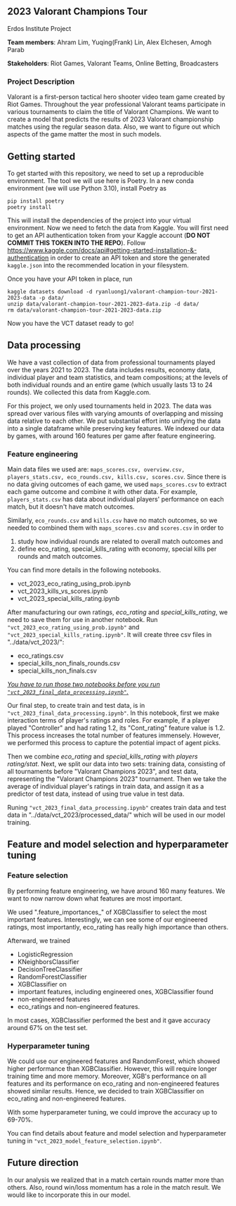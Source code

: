 ## 2023 Valorant Champions Tour
Erdos Institute Project

**Team members**:
Ahram Lim, Yuqing(Frank) Lin, Alex Elchesen, Amogh Parab

**Stakeholders**:
Riot Games, Valorant Teams, Online Betting, Broadcasters

### Project Description

Valorant is a first-person tactical hero shooter video team game created by Riot Games. Throughout the year professional Valorant teams participate in various tournaments to claim the title of Valorant Champions. We want to create a model that predicts the results of 2023 Valorant championship matches using the regular season data. Also, we want to figure out which aspects of the game matter the most in such models.

## Getting started

To get started with this repository, we need to set up a reproducible environment. The tool we will use here is Poetry. In a new conda environment (we will use Python 3.10), install Poetry as

```
pip install poetry
poetry install
```

This will install the dependencies of the project into your virtual environment. Now we need to fetch the data from Kaggle. You will first need to get an API authentication token from your Kaggle account (**DO NOT COMMIT THIS TOKEN INTO THE REPO**). Follow https://www.kaggle.com/docs/api#getting-started-installation-&-authentication in order to create an API token and store the generated `kaggle.json` into the recommended location in your filesystem.

Once you have your API token in place, run

```
kaggle datasets download -d ryanluong1/valorant-champion-tour-2021-2023-data -p data/
unzip data/valorant-champion-tour-2021-2023-data.zip -d data/
rm data/valorant-champion-tour-2021-2023-data.zip
```

Now you have the VCT dataset ready to go!

## Data processing

We have a vast collection of data from professional tournaments played over the years 2021 to 2023. The data includes results, economy data, individual player and team statistics, and team compositions; at the levels of both individual rounds and an entire game (which usually lasts 13 to 24 rounds). We collected this data from Kaggle.com.

For this project, we only used tournaments held in 2023.  The data was spread over various files with varying amounts of overlapping and missing data relative to each other.  We put substantial effort into unifying the data into a single dataframe while preserving key features. We indexed our data by games, with around 160 features per game after feature engineering. 

### Feature engineering

Main data files we used are: `maps_scores.csv, overview.csv, players_stats.csv, eco_rounds.csv, kills.csv, scores.csv`.  Since there is no data giving outcomes of each game, we used `maps_scores.csv` to extract each game outcome and combine it with other data.  For example, `players_stats.csv` has data about individual players' performance on each match, but it doesn't have match outcomes.

Similarly, `eco_rounds.csv` and `kills.csv` have no match outcomes, so we needed to combined them with `maps_scores.csv` and `scores.csv` in order to

1. study how individual rounds are related to overall match outcomes and
2. define eco_rating, special_kills_rating with economy, special kills per rounds and match outcomes.

You can find more details in the following notebooks.

- vct_2023_eco_rating_using_prob.ipynb
- vct_2023_kills_vs_scores.ipynb
- vct_2023_special_kills_rating.ipynb

After manufacturing our own ratings, *eco_rating* and *special_kills_rating*, we need to save them for use in another notebook.
Run `"vct_2023_eco_rating_using_prob.ipynb"` and `"vct_2023_special_kills_rating.ipynb"`.  It will create three csv files in "../data/vct_2023/":

- eco_ratings.csv
- special_kills_non_finals_rounds.csv
- special_kills_non_finals.csv

*<u>You have to run those two notebooks before you run `"vct_2023_final_data_processing.ipynb"`.</u>*


Our final step, to create train and test data, is in `"vct_2023_final_data_processing.ipynb"`.  In this notebook, first we make interaction terms of player's ratings and roles.  For example, if a player played "Controller" and had rating 1.2, its "Cont_rating" feature value is 1.2.  This process increases the total number of features immensely.  However, we performed this process to capture the potential impact of agent picks.

Then we combine *eco_rating* and *special_kills_rating* with *players rating/stat*.  Next, we split our data into two sets: training data, consisting of all tournaments before "Valorant Champions 2023", and test data, representing the "Valorant Champions 2023" tournament.  Then we take the average of individual player's ratings in train data, and assign it as a predictor of test data, instead of using true value in test data.

Runing `"vct_2023_final_data_processing.ipynb"` creates train data and test data in "../data/vct_2023/processed_data/" which will be used in our model training.


## Feature and model selection and hyperparameter tuning

### Feature selection

By performing feature engineering, we have around 160 many features.  We want to now narrow down what features are most important.

We used ".feature_importances_" of XGBClassifier to select the most important features.  Interestingly, we can see some of our engineered ratings, most importantly, eco_rating has really high importance than others.

Afterward, we trained
- LogisticRegression
- KNeighborsClassifier
- DecisionTreeClassifier
- RandomForestClassifier
- XGBClassifier
on
- important features, including engineered ones, XGBClassifier found
- non-engineered features
- eco_ratings and non-engineered features.

In most cases, XGBClassifier performed the best and it gave accuracy around 67% on the test set.

### Hyperparameter tuning

We could use our engineered features and RandomForest, which showed higher performance than XGBClassifier.  However, this will require longer training time and more memory.  Moreover, XGB's performance on all features and its performance on eco_rating and non-engineered features showed similar results.  Hence, we decided to train XGBClassifier on eco_rating and non-engineered features.

With some hyperparameter tuning, we could improve the accuracy up to 69-70%.

You can find details about feature and model selection and hyperparameter tuning in `"vct_2023_model_feature_selection.ipynb"`.
## Future direction

In our analysis we realized that in a match certain rounds matter more than others. Also, round win/loss momentum has a role in the match result. We would like to incorporate this in our model.			